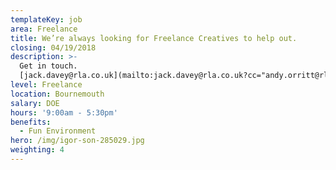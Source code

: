 ```yaml
---
templateKey: job
area: Freelance
title: We’re always looking for Freelance Creatives to help out.
closing: 04/19/2018
description: >-
  Get in touch.
  [jack.davey@rla.co.uk](mailto:jack.davey@rla.co.uk?cc="andy.orritt@rla.co.uk")
level: Freelance
location: Bournemouth
salary: DOE
hours: '9:00am - 5:30pm'
benefits:
  - Fun Environment
hero: /img/igor-son-285029.jpg
weighting: 4
---
```


